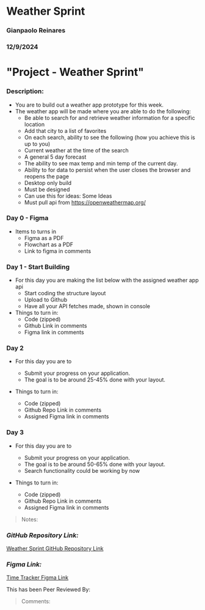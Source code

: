 # Weather Sprint

### Gianpaolo Reinares
### 12/9/2024
# "Project - Weather Sprint"
### Description: 
- You are to build out a weather app prototype for this week.
- The weather app will be made where you are able to do the following:
  * Be able to search for and retrieve weather information for a specific location
  * Add that city to a list of favorites
  * On each search,  ability to see the following (how you achieve this is up to you)
  * Current weather at the time of the search
  * A general 5 day forecast
  * The ability to see max temp and min temp of the current day.
  * Ability to for data to persist when the user closes the browser and reopens the page
  * Desktop only build
  * Must be designed
  * Can use this for ideas: Some Ideas
  * Must pull api from https://openweathermap.org/

### Day 0 - Figma
- Items to turns in 
  * Figma as a PDF
  * Flowchart as a PDF
  * Link to figma in comments 

### Day 1 - Start Building
- For this day you are making the list below with the assigned weather app api
  * Start coding the structure layout
  * Upload to Github
  * Have all your API fetches made, shown in console
- Things to turn in:
  * Code (zipped)
  * Github Link in comments
  * Figma link in comments

### Day 2
- For this day you are to
  * Submit your progress on your application.
  * The goal is to be around 25-45% done with your layout.

- Things to turn in:
  * Code (zipped)
  * Github Repo Link in comments
  * Assigned Figma link in comments

### Day 3
- For this day you are to
  * Submit your progress on your application.
  * The goal is to be around 50-65% done with your layout.
  * Search functionality could be working by now

- Things to turn in:
  * Code (zipped)
  * Github Repo Link in comments
  * Assigned Figma link in comments


> Notes: 

### _GitHub Repository Link:_
[Weather Sprint GitHub Repository Link](https://github.com/MandoxaElemental/WeatherSprint-Trade)
### _Figma Link:_
[Time Tracker Figma Link](https://www.figma.com/design/YAcbIEAs6E8c18GKTALVet/Weather?node-id=16-5219&t=j8DH5YJgVjikILWt-1)

This has been Peer Reviewed By: 
> Comments: 
